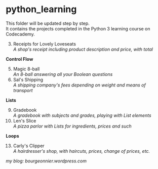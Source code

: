 # python_learning
This folder will be updated step by step.\
It contains the projects completed in the Python 3 learning course on Codecademy.

  3. Receipts for Lovely Loveseats\
   *A shop's receipt including product description and price, with total*
    
**Control Flow**

  5. Magic 8-ball\
   *An 8-ball answering all your Boolean questions*
  6. Sal's Shipping\
   *A shipping company's fees depending on weight and means of transport*
   
**Lists**

  9. Gradebook\
   *A gradebook with subjects and grades, playing with List elements*
  11. Len's Slice\
   *A pizza parlor with Lists for ingredients, prices and such*

**Loops**

  13. Carly's Clipper\
   *A hairdresser's shop, with haircuts, prices, change of prices, etc.*

*my blog: bourgeonnier.wordpress.com*

